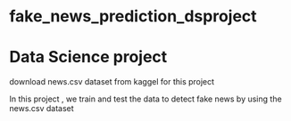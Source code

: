 # fake_news_prediction_dsproject

# Data Science project

download news.csv dataset from kaggel for this project

In this project , we train and test the data to detect fake news by using the news.csv dataset


